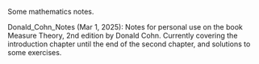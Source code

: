 Some mathematics notes.

Donald_Cohn_Notes (Mar 1, 2025): Notes for personal use on the book Measure Theory, 2nd edition by Donald Cohn. 
Currently covering the introduction chapter until the end of the second chapter, and solutions to some exercises. 
